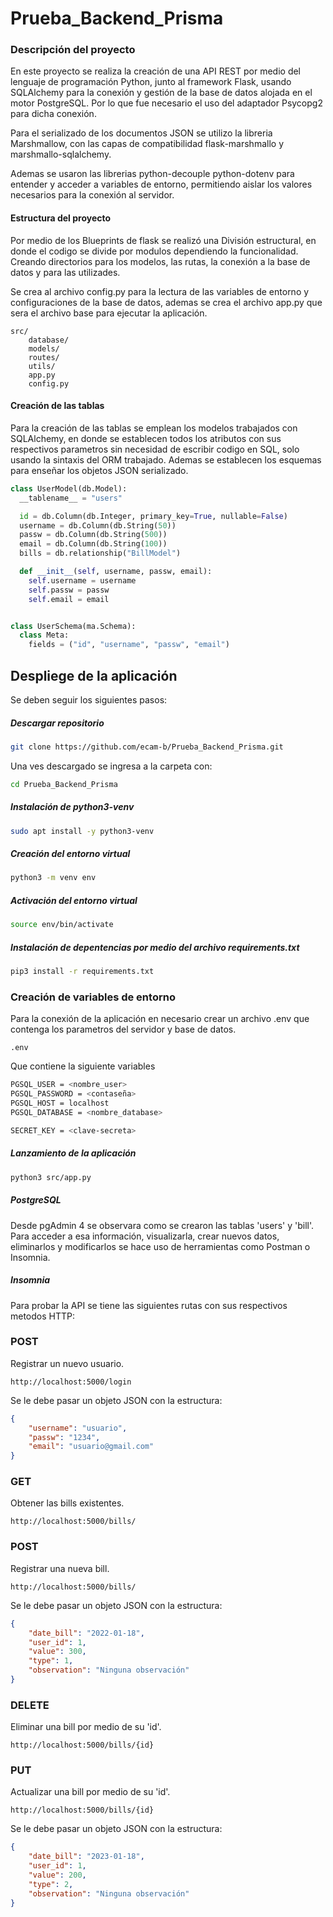 # Prueba_Backend_Prisma

### Descripción del proyecto
En este proyecto se realiza la creación de una API REST por medio del lenguaje de programación Python, junto al framework Flask, usando SQLAlchemy para la conexión y gestión de la base de datos alojada en el motor PostgreSQL. Por lo que fue necesario el uso del adaptador Psycopg2 para dicha conexión.

Para el serializado de los documentos JSON se utilizo la libreria Marshmallow, con las capas de compatibilidad flask-marshmallo y marshmallo-sqlalchemy.

Ademas se usaron las librerias python-decouple python-dotenv para entender y acceder a variables de entorno, permitiendo aislar los valores necesarios para la conexión al servidor.

#### Estructura del proyecto

Por medio de los Blueprints de flask se realizó una División estructural, en donde el codigo se divide por modulos dependiendo la funcionalidad. Creando directorios para los modelos, las rutas, la conexión a la base de datos y para las utilizades.

Se crea al archivo config.py para la lectura de las variables de entorno y configuraciones de la base de datos, ademas se crea el archivo app.py que sera el archivo base para ejecutar la aplicación.

    src/
        database/
        models/
        routes/
        utils/
        app.py
        config.py

#### Creación de las tablas

Para la creación de las tablas se emplean los modelos trabajados con SQLAlchemy, en donde se establecen todos los atributos con sus respectivos parametros sin necesidad de escribir codigo en SQL, solo usando la sintaxis del ORM trabajado. Ademas se establecen los esquemas para enseñar los objetos JSON serializado.

```py
class UserModel(db.Model):
  __tablename__ = "users"

  id = db.Column(db.Integer, primary_key=True, nullable=False)
  username = db.Column(db.String(50))
  passw = db.Column(db.String(500))
  email = db.Column(db.String(100))
  bills = db.relationship("BillModel")

  def __init__(self, username, passw, email):
    self.username = username
    self.passw = passw
    self.email = email


class UserSchema(ma.Schema):
  class Meta:
    fields = ("id", "username", "passw", "email")
```

## Despliege de la aplicación
Se deben seguir los siguientes pasos:
##### Descargar repositorio
```sh
git clone https://github.com/ecam-b/Prueba_Backend_Prisma.git
```

Una ves descargado se ingresa a la carpeta con:
```sh
cd Prueba_Backend_Prisma
```

##### Instalación de python3-venv
```sh
sudo apt install -y python3-venv
```
##### Creación del entorno virtual
```sh
python3 -m venv env
```
##### Activación del entorno virtual
```sh
source env/bin/activate
```
##### Instalación de depentencias por medio del archivo requirements.txt
```sh
pip3 install -r requirements.txt
```
### Creación de variables de entorno
Para la conexión de la aplicación en necesario crear un archivo .env que contenga los parametros del servidor y base de datos.

    .env

Que contiene la siguiente variables
```sh
PGSQL_USER = <nombre_user>
PGSQL_PASSWORD = <contaseña>
PGSQL_HOST = localhost
PGSQL_DATABASE = <nombre_database>

SECRET_KEY = <clave-secreta>
```

##### Lanzamiento de la aplicación
```sh
python3 src/app.py
```
##### PostgreSQL
Desde pgAdmin 4 se observara como se crearon las tablas 'users' y 'bill'. Para acceder a esa información, visualizarla, crear nuevos datos, eliminarlos y modificarlos se hace uso de herramientas como Postman o Insomnia.
##### Insomnia
Para probar la API se tiene las siguientes rutas con sus respectivos metodos HTTP:

### POST
Registrar un nuevo usuario.
```
http://localhost:5000/login
```
Se le debe pasar un objeto JSON con la estructura:
```json
{
	"username": "usuario",
	"passw": "1234",
	"email": "usuario@gmail.com"
}
```
### GET
Obtener las bills existentes.
```
http://localhost:5000/bills/
```
### POST
Registrar una nueva bill.
```
http://localhost:5000/bills/
```
Se le debe pasar un objeto JSON con la estructura:
```json
{
	"date_bill": "2022-01-18",
	"user_id": 1,
	"value": 300,
	"type": 1,
	"observation": "Ninguna observación"
}
```
### DELETE
Eliminar una bill por medio de su 'id'.
```
http://localhost:5000/bills/{id}
```
### PUT
Actualizar una bill por medio de su 'id'.
```
http://localhost:5000/bills/{id}
```
Se le debe pasar un objeto JSON con la estructura:
```json
{
	"date_bill": "2023-01-18",
	"user_id": 1,
	"value": 200,
	"type": 2,
	"observation": "Ninguna observación"
}
```